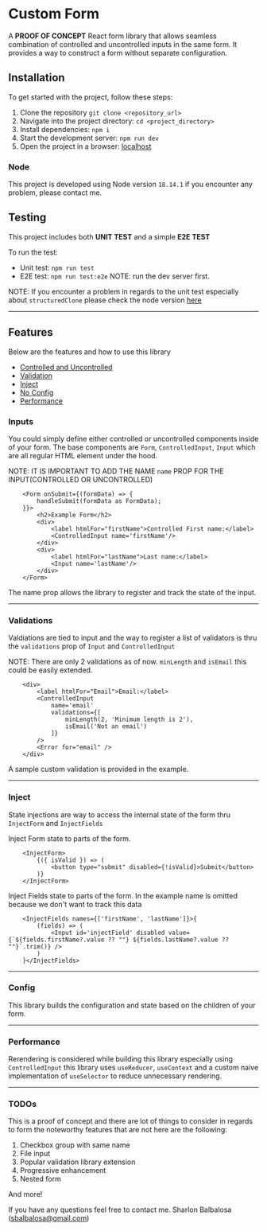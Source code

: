 # Custom Form

A **PROOF OF CONCEPT** React form library that allows seamless combination of controlled and uncontrolled inputs in the same form.
It provides a way to construct a form without separate configuration.

## Installation

To get started with the project, follow these steps:

1. Clone the repository ```git clone <repository_url>```
2. Navigate into the project directory: ```cd <project_directory>```
3. Install dependencies: ```npm i```
4. Start the development server: ```npm run dev```
5. Open the project in a browser: [localhost](http://localhost:5173/)

### Node
This project is developed using Node version ``18.14.1`` if you encounter any
problem, please contact me.

## Testing

This project includes both **UNIT TEST** and a simple **E2E TEST**

To run the test:
* Unit test: ``npm run test``
* E2E test: ``npm run test:e2e`` NOTE: run the dev server first.

NOTE: If you encounter a problem in regards to the unit test especially about
``structuredClone`` please check the node version [here](#node)

---

## Features

Below are the features and how to use this library

* [Controlled and Uncontrolled](#inputs)
* [Validation](#validation)
* [Inject](#contributing)
* [No Config](#config)
* [Performance](#performance)

### Inputs

You could simply define either controlled or uncontrolled components inside of your form.
The base components are `Form`, `ControlledInput`, `Input` which are all regular HTML element
under the hood.

NOTE: IT IS IMPORTANT TO ADD THE NAME `name` PROP FOR THE INPUT(CONTROLLED OR UNCONTROLLED)

```JSX
    <Form onSubmit={(formData) => {
        handleSubmit(formData as FormData);
    }}>
        <h2>Example Form</h2>
        <div>
            <label htmlFor="firstName">Controlled First name:</label>
            <ControlledInput name='firstName'/>
        </div>
        <div>
            <label htmlFor="lastName">Last name:</label>
            <Input name='lastName'/>
        </div>
    </Form>
```

The name prop allows the library to register and track the state of the input.

---

### Validations

Valdiations are tied to input and the way to register a list of validators is thru
the `validations` prop of `Input` and `ControlledInput`

NOTE: There are only 2 validations as of now. `minLength` and `isEmail` this could be easily extended.

```JSX
    <div>
        <label htmlFor="Email">Email:</label>
        <ControlledInput
            name='email'
            validations={[
                minLength(2, 'Minimum length is 2'),
                isEmail('Not an email')
            ]}
        />
        <Error for="email" />
    </div>
```

A sample custom validation is provided in the example.

---

### Inject

State injections are way to access the internal state of the form thru `InjectForm` and `InjectFields`

Inject Form state to parts of the form.

```JSX
    <InjectForm>
        {({ isValid }) => (
            <button type="submit" disabled={!isValid}>Submit</button>
        )}
    </InjectForm>
```
Inject Fields state to parts of the form. In the example name is omitted because we don't want to track this data

```JSX
    <InjectFields names={['firstName', 'lastName']}>{
        (fields) => (
            <Input id='injectField' disabled value={`${fields.firstName?.value ?? ""} ${fields.lastName?.value ?? ""}`.trim()} />
        )
    }</InjectFields>
```

---

### Config

This library builds the configuration and state based on the children of your form.

---

### Performance

Rerendering is considered while building this library especially using `ControlledInput` this library uses
`useReducer`, `useContext` and a custom naive implementation of `useSelector` to reduce unnecessary rendering.

---

### TODOs

This is a proof of concept and there are lot of things to consider in regards to form the noteworthy features that are not here are the following:

1. Checkbox group with same name
2. File input
3. Popular validation library extension
4. Progressive enhancement
5. Nested form

And more!

If you have any questions feel free to contact me.
Sharlon Balbalosa (sbalbalosa@gmail.com)
